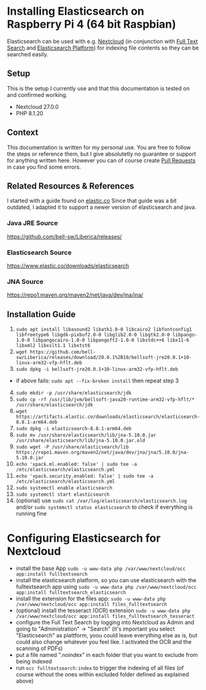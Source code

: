 
# Installing Elasticsearch on Raspberry Pi 4 (64 bit Raspbian)
Elasticsearch can be used with e.g. [Nextcloud]() (in conjunction with [Full Text Search](https://apps.nextcloud.com/apps/fulltextsearch) and [Elasticsearch Platform](https://apps.nextcloud.com/apps/fulltextsearch_elasticsearch))
for indexing file contents so they can be searched easily.

## Setup
This is the setup I currently use and that this documentation is tested on and confirmed working.
- Nextcloud 27.0.0
- PHP 8.1.20

## Context
This documentation is written for my personal use. You are free to follow the steps or reference them, but I give absolutetly no guarantee or support for anything written here.
However you can of course create [Pull Requests](https://github.com/phil-lipp/RaspberryPi_Nextcloud/pulls) in case you find some errors.

## Related Resources & References
I started with a guide found on [elastic.co](https://discuss.elastic.co/t/installing-elasticsearch-7-4-on-a-raspberry-pi-4-raspbian-buster/202599/9)
Since that guide was a bit outdated, I adapted it to support a newer version of elasticsearch and java. 

### Java JRE Source
https://github.com/bell-sw/Liberica/releases/

### Elasticsearch Source
https://www.elastic.co/downloads/elasticsearch

### JNA Source
https://repo1.maven.org/maven2/net/java/dev/jna/jna/

## Installation Guide
1. `sudo apt install libasound2 libatk1.0-0 libcairo2 libfontconfig1 libfreetype6 libgdk-pixbuf2.0-0 libglib2.0-0 libgtk2.0-0 libpango-1.0-0 libpangocairo-1.0-0 libpangoft2-1.0-0 libstdc++6 libx11-6 libxml2 libxslt1.1 libxtst6`
2. `wget https://github.com/bell-sw/Liberica/releases/download/20.0.1%2B10/bellsoft-jre20.0.1+10-linux-arm32-vfp-hflt.deb`
3. `sudo dpkg -i bellsoft-jre20.0.1+10-linux-arm32-vfp-hflt.deb`
- if above fails: `sudo apt --fix-broken install` then repeat step 3
4. `sudo mkdir -p /usr/share/elasticsearch/jdk`
5. `sudo cp -rf /usr/lib/jvm/bellsoft-java20-runtime-arm32-vfp-hflt/* /usr/share/elasticsearch/jdk`
6. `wget https://artifacts.elastic.co/downloads/elasticsearch/elasticsearch-8.8.1-arm64.deb`
7. `sudo dpkg -i elasticsearch-8.8.1-arm64.deb`
8. `sudo mv /usr/share/elasticsearch/lib/jna-5.10.0.jar /usr/share/elasticsearch/lib/jna-5.10.0.jar.old`
9. `sudo wget -P /usr/share/elasticsearch/lib https://repo1.maven.org/maven2/net/java/dev/jna/jna/5.10.0/jna-5.10.0.jar`
10. `echo 'xpack.ml.enabled: false' | sudo tee -a /etc/elasticsearch/elasticsearch.yml`
11. `echo 'xpack.security.enabled: false' | sudo tee -a /etc/elasticsearch/elasticsearch.yml`
12. `sudo systemctl enable elasticsearch`
13. `sudo systemctl start elasticsearch`
14. (optional) use `sudo cat /var/log/elasticsearch/elasticsearch.log` and/or `sudo systemctl status elasticsearch` to check if everything is running fine 

# Configuring Elasticsearch for Nextcloud
- install the base App `sudo -u www-data php /var/www/nextcloud/occ app:install fulltextsearch`
- install the elasticsearch platform, so you can use elasticsearch with the fulltextsearch app using `sudo -u www-data php /var/www/nextcloud/occ app:install fulltextsearch_elasticsearch`
- install the extension for the files app: `sudo -u www-data php /var/www/nextcloud/occ app:install files_fulltextsearch`
- (optional) install the tesseract (OCR) extension `sudo -u www-data php /var/www/nextcloud/occ app:install files_fulltextsearch_tesseract`
- configure the Full Text Search by logging into Nextcloud as Admin and going to "Administration" -> "Search" (it's important you select "Elasticsearch" as plattform, yoou could leave everything else as is, but could also change whatever you feel like. I activated the OCR and the scanning of PDFs)
- put a file named ".noindex" in each folder that you want to exclude from being indexed
- run `occ fulltextsearch:index` to trigger the indexing of all files (of course without the ones within excluded folder defined as explained above)
